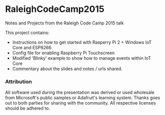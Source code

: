 # RaleighCodeCamp2015
Notes and Projects from the Raleigh Code Camp 2015 talk 

This project contains:
* Instructions on how to get started with Rasperry Pi 2 + Windows IoT Core and ESP8266
* Config file for enabling Raspberry Pi Touchscreen
* Modified 'Blinky' example to show how to manage events within IoT Core
* Commentary about the slides and notes / urls shared. 


### Attribution

All software used during the presentation was derived or used wholesale from Microsoft's public samples or Adafruit's learning system. Thanks goes out to both parties for sharing with the community. All respective licenses should be adhered to.  